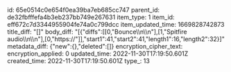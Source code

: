 id: 65e0514c0e654f0ea39ba7eb685cc747
parent_id: de32fbfffefa4b3eb237bb749e267631
item_type: 1
item_id: eff672c7d3344955904fe74a0c799dcc
item_updated_time: 1669828742873
title_diff: "[]"
body_diff: "[{\"diffs\":[[0,\"Bounce\\\n\\\n\"],[1,\"Spitfire audio\\\n\\\n\"],[0,\"https://\"]],\"start1\":41,\"start2\":41,\"length1\":16,\"length2\":32}]"
metadata_diff: {"new":{},"deleted":[]}
encryption_cipher_text: 
encryption_applied: 0
updated_time: 2022-11-30T17:19:50.601Z
created_time: 2022-11-30T17:19:50.601Z
type_: 13